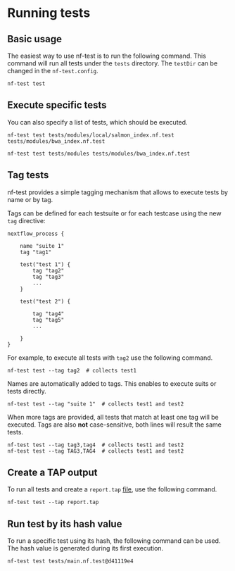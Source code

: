 # Running tests

## Basic usage

The easiest way to use nf-test is to run the following command. This command will run all tests under the `tests` directory. The `testDir` can be changed in the `nf-test.config`.

```
nf-test test
```

## Execute specific tests

You can also specify a list of tests, which should be executed. 

```
nf-test test tests/modules/local/salmon_index.nf.test tests/modules/bwa_index.nf.test

nf-test test tests/modules tests/modules/bwa_index.nf.test
```

## Tag tests 

nf-test provides a simple tagging mechanism that allows to execute tests by name or by tag.

Tags can be defined for each testsuite or for each testcase using the new `tag` directive:

```
nextflow_process {

	name "suite 1"
	tag "tag1"
	
	test("test 1") {
		tag "tag2"
		tag "tag3"	 
		...
	}
	
	test("test 2") {
	
		tag "tag4"
		tag "tag5"	 
		...

	}
}
```

For example, to execute all tests with `tag2` use the following command.

```
nf-test test --tag tag2  # collects test1
```

Names are automatically added to tags. This enables to execute suits or tests directly. 

```
nf-test test --tag "suite 1"  # collects test1 and test2
```

When more tags are provided, all tests that match at least one tag will be executed. Tags are also **not** case-sensitive, both lines will result the same tests.

```
nf-test test --tag tag3,tag4  # collects test1 and test2
nf-test test --tag TAG3,TAG4  # collects test1 and test2
```

## Create a TAP output

To run all tests and create a `report.tap` [file](https://testanything.org/), use the following command.

```
nf-test test --tap report.tap
```
    

## Run test by its hash value

To run a specific test using its hash, the following command can be used. The hash value is generated during its first execution. 

```
nf-test test tests/main.nf.test@d41119e4
```



